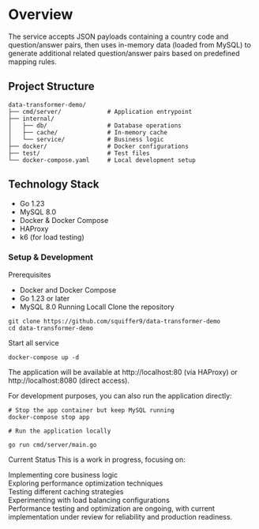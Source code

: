 # Overview
The service accepts JSON payloads containing a country code and question/answer pairs, then uses in-memory data (loaded from MySQL) to generate additional related question/answer pairs based on predefined mapping rules.

## Project Structure
```
data-transformer-demo/
├── cmd/server/             # Application entrypoint
├── internal/
│   ├── db/                 # Database operations
│   ├── cache/              # In-memory cache
│   └── service/            # Business logic
├── docker/                 # Docker configurations
├── test/                   # Test files
└── docker-compose.yaml     # Local development setup
```
## Technology Stack
- Go 1.23
- MySQL 8.0
- Docker & Docker Compose
- HAProxy
- k6 (for load testing)

### Setup & Development
Prerequisites
- Docker and Docker Compose
- Go 1.23 or later
- MySQL 8.0
Running Locall
Clone the repository
```
git clone https://github.com/squiffer9/data-transformer-demo
cd data-transformer-demo
```
Start all service
```
docker-compose up -d
```
The application will be available at http://localhost:80 (via HAProxy) or http://localhost:8080 (direct access).

For development purposes, you can also run the application directly:
```
# Stop the app container but keep MySQL running
docker-compose stop app

# Run the application locally

go run cmd/server/main.go
```
Current Status
This is a work in progress, focusing on:

Implementing core business logic \
Exploring performance optimization techniques \
Testing different caching strategies \
Experimenting with load balancing configurations \
Performance testing and optimization are ongoing, with current implementation under review for reliability and production readiness.
